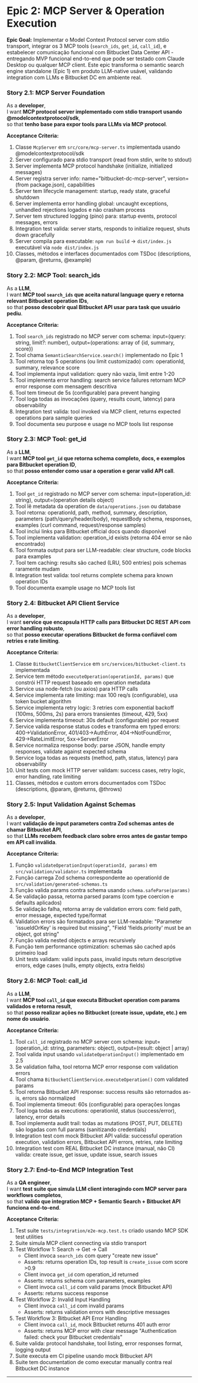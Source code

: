 # Epic 2: MCP Server & Operation Execution

**Epic Goal:** Implementar o Model Context Protocol server com stdio transport, integrar os 3 MCP tools (`search_ids`, `get_id`, `call_id`), e estabelecer comunicação funcional com Bitbucket Data Center API - entregando MVP funcional end-to-end que pode ser testado com Claude Desktop ou qualquer MCP client. Este epic transforma o semantic search engine standalone (Epic 1) em produto LLM-native usável, validando integration com LLMs e Bitbucket DC em ambiente real.

### Story 2.1: MCP Server Foundation

As a **developer**,  
I want **MCP protocol server implementado com stdio transport usando @modelcontextprotocol/sdk**,  
so that **tenho base para expor tools para LLMs via MCP protocol**.

**Acceptance Criteria:**

1. Classe `McpServer` em `src/core/mcp-server.ts` implementada usando @modelcontextprotocol/sdk
2. Server configurado para stdio transport (read from stdin, write to stdout)
3. Server implementa MCP protocol handshake (initialize, initialized messages)
4. Server registra server info: name="bitbucket-dc-mcp-server", version=(from package.json), capabilities
5. Server tem lifecycle management: startup, ready state, graceful shutdown
6. Server implementa error handling global: uncaught exceptions, unhandled rejections logados e não crasham process
7. Server tem structured logging (pino) para: startup events, protocol messages, errors
8. Integration test valida: server starts, responds to initialize request, shuts down gracefully
9. Server compila para executable: `npm run build` → `dist/index.js` executável via `node dist/index.js`
10. Classes, métodos e interfaces documentados com TSDoc (descriptions, @param, @returns, @example)

### Story 2.2: MCP Tool: search_ids

As a **LLM**,  
I want **MCP tool `search_ids` que aceita natural language query e retorna relevant Bitbucket operation IDs**,  
so that **posso descobrir qual Bitbucket API usar para task que usuário pediu**.

**Acceptance Criteria:**

1. Tool `search_ids` registrado no MCP server com schema: input=(query: string, limit?: number), output=(operations: array of {id, summary, score})
2. Tool chama `SemanticSearchService.search()` implementado no Epic 1
3. Tool retorna top 5 operations (ou limit customizado) com: operationId, summary, relevance score
4. Tool implementa input validation: query não vazia, limit entre 1-20
5. Tool implementa error handling: search service failures retornam MCP error response com mensagem descritiva
6. Tool tem timeout de 5s (configurable) para prevent hanging
7. Tool loga todas as invocações (query, results count, latency) para observability
8. Integration test valida: tool invoked via MCP client, returns expected operations para sample queries
9. Tool documenta seu purpose e usage no MCP tools list response

### Story 2.3: MCP Tool: get_id

As a **LLM**,  
I want **MCP tool `get_id` que retorna schema completo, docs, e exemplos para Bitbucket operation ID**,  
so that **posso entender como usar a operation e gerar valid API call**.

**Acceptance Criteria:**

1. Tool `get_id` registrado no MCP server com schema: input=(operation_id: string), output=(operation details object)
2. Tool lê metadata da operation de `data/operations.json` ou database
3. Tool retorna: operationId, path, method, summary, description, parameters (path/query/header/body), requestBody schema, responses, examples (curl command, request/response samples)
4. Tool inclui links para Bitbucket official docs quando disponível
5. Tool implementa validation: operation_id exists (retorna 404 error se não encontrado)
6. Tool formata output para ser LLM-readable: clear structure, code blocks para examples
7. Tool tem caching: results são cached (LRU, 500 entries) pois schemas raramente mudam
8. Integration test valida: tool returns complete schema para known operation IDs
9. Tool documenta example usage no MCP tools list

### Story 2.4: Bitbucket API Client Service

As a **developer**,  
I want **service que encapsula HTTP calls para Bitbucket DC REST API com error handling robusto**,  
so that **posso executar operations Bitbucket de forma confiável com retries e rate limiting**.

**Acceptance Criteria:**

1. Classe `BitbucketClientService` em `src/services/bitbucket-client.ts` implementada
2. Service tem método `executeOperation(operationId, params)` que constrói HTTP request baseado em operation metadata
3. Service usa node-fetch (ou axios) para HTTP calls
4. Service implementa rate limiting: max 100 req/s (configurable), usa token bucket algorithm
5. Service implementa retry logic: 3 retries com exponential backoff (100ms, 500ms, 2s) para errors transientes (timeout, 429, 5xx)
6. Service implementa timeout: 30s default (configurable) por request
7. Service valida response status codes e transforma em typed errors: 400→ValidationError, 401/403→AuthError, 404→NotFoundError, 429→RateLimitError, 5xx→ServerError
8. Service normaliza response body: parse JSON, handle empty responses, validate against expected schema
9. Service loga todas as requests (method, path, status, latency) para observability
10. Unit tests com mock HTTP server validam: success cases, retry logic, error handling, rate limiting
11. Classes, métodos e custom errors documentados com TSDoc (descriptions, @param, @returns, @throws)

### Story 2.5: Input Validation Against Schemas

As a **developer**,  
I want **validação de input parameters contra Zod schemas antes de chamar Bitbucket API**,  
so that **LLMs recebem feedback claro sobre erros antes de gastar tempo em API call inválida**.

**Acceptance Criteria:**

1. Função `validateOperationInput(operationId, params)` em `src/validation/validator.ts` implementada
2. Função carrega Zod schema correspondente ao operationId de `src/validation/generated-schemas.ts`
3. Função valida params contra schema usando `schema.safeParse(params)`
4. Se validação passa, retorna parsed params (com type coercion e defaults aplicados)
5. Se validação falha, retorna array de validation errors com: field path, error message, expected type/format
6. Validation errors são formatados para ser LLM-readable: "Parameter 'issueIdOrKey' is required but missing", "Field 'fields.priority' must be an object, got string"
7. Função valida nested objects e arrays recursively
8. Função tem performance optimization: schemas são cached após primeiro load
9. Unit tests validam: valid inputs pass, invalid inputs return descriptive errors, edge cases (nulls, empty objects, extra fields)

### Story 2.6: MCP Tool: call_id

As a **LLM**,  
I want **MCP tool `call_id` que executa Bitbucket operation com params validados e retorna result**,  
so that **posso realizar ações no Bitbucket (create issue, update, etc.) em nome do usuário**.

**Acceptance Criteria:**

1. Tool `call_id` registrado no MCP server com schema: input=(operation_id: string, parameters: object), output=(result: object | array)
2. Tool valida input usando `validateOperationInput()` implementado em 2.5
3. Se validation falha, tool retorna MCP error response com validation errors
4. Tool chama `BitbucketClientService.executeOperation()` com validated params
5. Tool retorna Bitbucket API response: success results são retornados as-is, errors são normalized
6. Tool implementa timeout: 60s (configurable) para operações longas
7. Tool loga todas as executions: operationId, status (success/error), latency, error details
8. Tool implementa audit trail: todas as mutations (POST, PUT, DELETE) são logadas com full params (sanitizando credentials)
9. Integration test com mock Bitbucket API valida: successful operation execution, validation errors, Bitbucket API errors, retries, rate limiting
10. Integration test com REAL Bitbucket DC instance (manual, não CI) valida: create issue, get issue, update issue, search issues

### Story 2.7: End-to-End MCP Integration Test

As a **QA engineer**,  
I want **test suite que simula LLM client interagindo com MCP server para workflows completos**,  
so that **valido que integration MCP + Semantic Search + Bitbucket API funciona end-to-end**.

**Acceptance Criteria:**

1. Test suite `tests/integration/e2e-mcp.test.ts` criado usando MCP SDK test utilities
2. Suite simula MCP client connecting via stdio transport
3. Test Workflow 1: Search → Get → Call
   - Client invoca `search_ids` com query "create new issue"
   - Asserts: returns operation IDs, top result is `create_issue` com score >0.9
   - Client invoca `get_id` com operation_id returned
   - Asserts: returns schema com parameters, examples
   - Client invoca `call_id` com valid params (mock Bitbucket API)
   - Asserts: returns success response
4. Test Workflow 2: Invalid Input Handling
   - Client invoca `call_id` com invalid params
   - Asserts: returns validation errors with descriptive messages
5. Test Workflow 3: Bitbucket API Error Handling
   - Client invoca `call_id`, mock Bitbucket returns 401 auth error
   - Asserts: returns MCP error with clear message "Authentication failed: check your Bitbucket credentials"
6. Suite valida: protocol handshake, tool listing, error responses format, logging output
7. Suite executa em CI pipeline usando mock Bitbucket API
8. Suite tem documentation de como executar manually contra real Bitbucket DC instance

---

